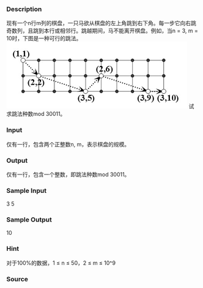 
### Description
现有一个n行m列的棋盘，一只马欲从棋盘的左上角跳到右下角。每一步它向右跳奇数列，且跳到本行或相邻行。跳越期间，马不能离开棋盘。例如，当n = 3, m = 10时，下图是一种可行的跳法。
 ![](/JudgeOnline/upload/201603/aa.jpg)
试求跳法种数mod 30011。

### Input
仅有一行，包含两个正整数n, m，表示棋盘的规模。

### Output
仅有一行，包含一个整数，即跳法种数mod 30011。

### Sample Input
3 5
### Sample Output
10

### Hint
对于100%的数据，1 ≤ n ≤ 50，2 ≤ m ≤ 10^9

### Source
